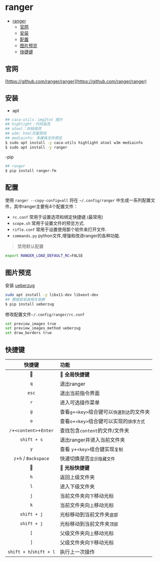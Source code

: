 # ranger

- [ranger](#ranger)
  - [官网](#官网)
  - [安装](#安装)
  - [配置](#配置)
  - [图片预览](#图片预览)
  - [快捷键](#快捷键)


## 官网

[https://github.com/ranger/ranger](https://github.com/ranger/ranger)

## 安装

- apt 

```sh
## caca-utils：img2txt 图片
## highlight：代码高亮
## atool：存档高亮
## w3m: html页面预览
## mediainfo: 多媒体文件预览
$ sudo apt install -y caca-utils highlight atool w3m mediainfo
$ sudo apt install -y ranger
```

-pip

```sh
## ranger
$ pip install ranger-fm
```

## 配置

使用 `ranger --copy-config=all` 将在 `~/.config/ranger` 中生成一系列配置文件，其中ranger主要有4个配置文件：

- `rc.conf` 常用于设置选项和绑定快捷键.(最常用)
- `scope.sh` 常用于设置文件的预览方式.
- `rifle.conf` 常用于设置使用那个软件来打开文件.
- `commands.py` python文件,增强和改进ranger的各种功能.

> 禁用默认配置

```sh
export RANGER_LOAD_DEFAULT_RC=FALSE
```

## 图片预览

安装 [ueberzug](https://github.com/seebye/ueberzug)

```sh
sudo apt install -y libx11-dev libxext-dev
## 需提前安装相关依赖
$ pip install ueberzug
```

修改配置文件`~/.config/ranger/rc.conf`

```sh
set preview_images true
set preview_images_method ueberzug
set draw_borders true
```

## 快捷键

|快捷键|功能|
|:---:|:---|
|📕|📖 **全局快捷键**|
|`q`|退出ranger|
|`esc`|退出当前指令界面|
|`r`|进入可选操作菜单|
|`g`|查看`g`+`<key>`组合键可以`快速到达`的文件夹|
|`o`|查看`o`+`<key>`组合键可以实现的`排序方式`|
|`/`+`<content>`+`Enter`|查找包含`content`的文件/文件夹|
|`shift + s`|退出ranger并进入当前文件夹|
|`y`|查看 `y`+`<key>`组合键实现`复制`|
|`z`+`h` / `Backspace`|快速切换是否`显示隐藏文件`|
|📕|📖 **光标快捷键**|
|`h`|返回上级文件夹|
|`l`|进入下级文件夹|
|`j`|当前文件夹向`下`移动光标|
|`k`|当前文件夹向`上`移动光标|
|`shift + j`|光标移动到当前文件夹`底部`|
|`shift + j`|光标移动到当前文件夹`顶部`|
|`[`|父级文件夹向`上`移动光标|
|`]`|父级文件夹向`下`移动光标|
|`shift + h`/`shift + l`|执行上一次操作|
